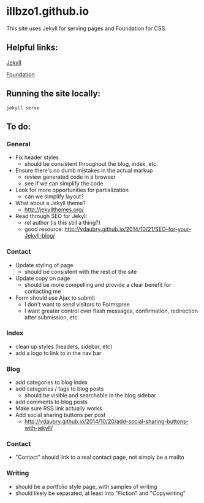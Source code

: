 # illbzo1.github.io
This site uses Jekyll for serving pages and Foundation for CSS.

## Helpful links:

[Jekyll](http://jekyllrb.com/)

[Foundation](http://foundation.zurb.com/)

## Running the site locally:

    jekyll serve

## To do:

### General
  * Fix header styles
    - should be consistent throughout the blog, index, etc.
  * Ensure there's no dumb mistakes in the actual markup
    - review generated code in a browser
    - see if we can simplify the code
  * Look for more opportunities for partialization
    - can we simplify layout?
  * What about a Jekyll theme?
    - http://jekyllthemes.org/
  * Read through SEO for Jekyll
    - rel author (is this still a thing?)
    - good resource: http://vdaubry.github.io/2014/10/21/SEO-for-your-Jekyll-blog/

### Contact
  * Update styling of page
    - should be consistent with the rest of the site
  * Update copy on page
    - should be more compelling and provide a clear benefit for contacting me
  * Form should use Ajax to submit
    - I don't want to send visitors to Formspree
    - I want greater control over flash messages, confirmation, redirection after submission, etc.

### Index
  * clean up styles (headers, sidebar, etc)
  * add a logo to link to in the nav bar

### Blog
  * add categories to blog index
  * add categories / tags to blog posts
    - should be visible and searchable in the blog sidebar
  * add comments to blog posts
  * Make sure RSS link actually works
  * Add social sharing buttons per post
    - http://vdaubry.github.io/2014/10/20/add-social-sharing-buttons-with-jekyll/

### Contact
  * "Contact" should link to a real contact page, not simply be a mailto

### Writing
  * should be a portfolio style page, with samples of writing
  * should likely be separated, at least into "Fiction" and "Copywriting"

